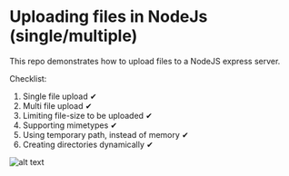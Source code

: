 # Uploading files in NodeJs (single/multiple)

This repo demonstrates how to upload files to a NodeJS express server.

Checklist:

1. Single file upload ✔
2. Multi file upload ✔
3. Limiting file-size to be uploaded ✔
4. Supporting mimetypes ✔
5. Using temporary path, instead of memory ✔
6. Creating directories dynamically ✔


![alt text](https://i.ibb.co/D40jNfG/Screenshot-181.png)
